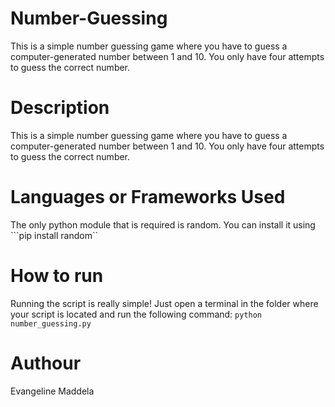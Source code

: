 # Number-Guessing
This is a simple number guessing game where you have to guess a computer-generated number between 1 and 10. You only have four attempts to guess the correct number.

# Description
This is a simple number guessing game where you have to guess a computer-generated number between 1 and 10. You only have four attempts to guess the correct number.

# Languages or Frameworks Used
The only python module that is required is random.
You can install it using ```pip install random``

# How to run
Running the script is really simple! Just open a terminal in the folder where your script is located and run the following command:
```python number_guessing.py```

# Authour
Evangeline Maddela
